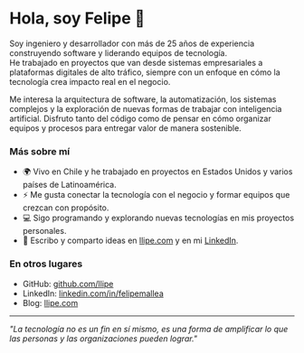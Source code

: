 # Hola, soy Felipe 👋

Soy ingeniero y desarrollador con más de 25 años de experiencia construyendo software y liderando equipos de tecnología.  
He trabajado en proyectos que van desde sistemas empresariales a plataformas digitales de alto tráfico, siempre con un enfoque en cómo la tecnología crea impacto real en el negocio.

Me interesa la arquitectura de software, la automatización, los sistemas complejos y la exploración de nuevas formas de trabajar con inteligencia artificial. Disfruto tanto del código como de pensar en cómo organizar equipos y procesos para entregar valor de manera sostenible.

### Más sobre mí
- 🌍 Vivo en Chile y he trabajado en proyectos en Estados Unidos y varios países de Latinoamérica.  
- ⚡ Me gusta conectar la tecnología con el negocio y formar equipos que crezcan con propósito.  
- 💻 Sigo programando y explorando nuevas tecnologías en mis proyectos personales.  
- 📝 Escribo y comparto ideas en [llipe.com](https://llipe.com/) y en mi [LinkedIn](https://www.linkedin.com/in/felipemallea/).  

### En otros lugares
- GitHub: [github.com/llipe](https://github.com/llipe)  
- LinkedIn: [linkedin.com/in/felipemallea](https://www.linkedin.com/in/felipemallea/)  
- Blog: [llipe.com](https://llipe.com/)  

---
*"La tecnología no es un fin en sí mismo, es una forma de amplificar lo que las personas y las organizaciones pueden lograr."*
